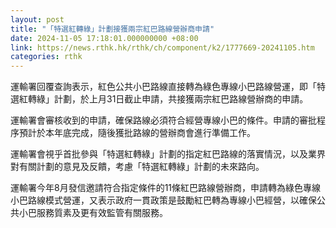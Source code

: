 ```yaml
---
layout: post
title: "「特選紅轉綠」計劃接獲兩宗紅巴路線營辦商申請"
date: 2024-11-05 17:18:01.000000000 +08:00
link: https://news.rthk.hk/rthk/ch/component/k2/1777669-20241105.htm
categories: rthk
---
```


運輸署回覆查詢表示，紅色公共小巴路線直接轉為綠色專線小巴路線營運，即「特選紅轉綠」計劃，於上月31日截止申請，共接獲兩宗紅巴路線營辦商的申請。

運輸署會審核收到的申請，確保路線必須符合經營專線小巴的條件。申請的審批程序預計於本年底完成，隨後獲批路線的營辦商會進行準備工作。
 
運輸署會視乎首批參與「特選紅轉綠」計劃的指定紅巴路線的落實情況，以及業界對有關計劃的意見及反饋，考慮「特選紅轉綠」計劃的未來路向。

運輸署今年8月發信邀請符合指定條件的11條紅巴路線營辦商，申請轉為綠色專線小巴路線模式營運，又表示政府一貫政策是鼓勵紅巴轉為專線小巴經營，以確保公共小巴服務質素及更有效監管有關服務。
